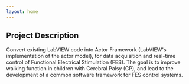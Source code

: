 ```yaml
---
layout: home
---
```

## Project Description 
Convert existing LabVIEW code into Actor Framework (LabVIEW's implementation of the actor model), for data acquisition and real-time control of Functional Electrical Stimulation (FES). The goal is to improve walking function in children with Cerebral Palsy (CP), and lead to the development of a common software framework for FES control systems.
